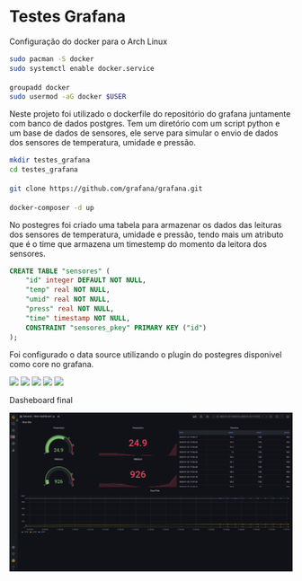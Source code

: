 # Testes Grafana

Configuração do docker para o Arch Linux

```bash
sudo pacman -S docker
sudo systemctl enable docker.service

groupadd docker
sudo usermod -aG docker $USER
```

Neste projeto foi utilizado o dockerfile do repositório do grafana juntamente com banco de dados postgres. Tem um diretório com um script python e um base de dados de sensores, ele serve para simular o envio de dados dos sensores de temperatura, umidade e pressão. 

```bash
mkdir testes_grafana
cd testes_grafana

git clone https://github.com/grafana/grafana.git

docker-composer -d up  
```

No postegres foi criado uma tabela para armazenar os dados das leituras dos sensores de temperatura, umidade e pressão, tendo mais um atributo que é o time que armazena um timestemp do momento da leitora dos sensores. 


```sql
CREATE TABLE "sensores" (
    "id" integer DEFAULT NOT NULL,
    "temp" real NOT NULL,
    "umid" real NOT NULL,
    "press" real NOT NULL,
    "time" timestamp NOT NULL,
    CONSTRAINT "sensores_pkey" PRIMARY KEY ("id")
);

```


Foi configurado o data source utilizando o plugin do postegres disponivel como core no grafana.

![](https://raw.githubusercontent.com/ericoandre/testes_grafana/main/assets/)
![](https://raw.githubusercontent.com/ericoandre/testes_grafana/main/assets/)
![](https://raw.githubusercontent.com/ericoandre/testes_grafana/main/assets/)
![](https://raw.githubusercontent.com/ericoandre/testes_grafana/main/assets/)
![](https://raw.githubusercontent.com/ericoandre/testes_grafana/main/assets/)

Dasheboard final

![](https://raw.githubusercontent.com/ericoandre/testes_grafana/main/assets/Captura%20de%20tela%20de%202023-01-22%2020-10-44.png)
